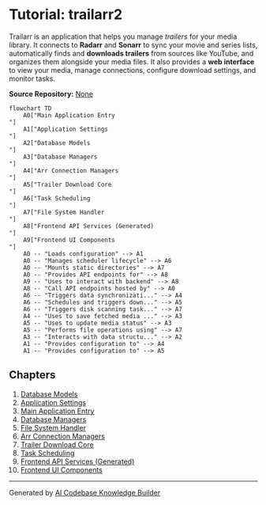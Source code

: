 # Tutorial: trailarr2

Trailarr is an application that helps you manage *trailers* for your media library.
It connects to **Radarr** and **Sonarr** to sync your movie and series lists,
automatically finds and **downloads trailers** from sources like YouTube,
and organizes them alongside your media files. It also provides a **web interface**
to view your media, manage connections, configure download settings, and monitor tasks.


**Source Repository:** [None](None)

```mermaid
flowchart TD
    A0["Main Application Entry
"]
    A1["Application Settings
"]
    A2["Database Models
"]
    A3["Database Managers
"]
    A4["Arr Connection Managers
"]
    A5["Trailer Download Core
"]
    A6["Task Scheduling
"]
    A7["File System Handler
"]
    A8["Frontend API Services (Generated)
"]
    A9["Frontend UI Components
"]
    A0 -- "Loads configuration" --> A1
    A0 -- "Manages scheduler lifecycle" --> A6
    A0 -- "Mounts static directories" --> A7
    A0 -- "Provides API endpoints for" --> A8
    A9 -- "Uses to interact with backend" --> A8
    A8 -- "Call API endpoints hosted by" --> A0
    A6 -- "Triggers data synchronizati..." --> A4
    A6 -- "Schedules and triggers down..." --> A5
    A6 -- "Triggers disk scanning task..." --> A7
    A4 -- "Uses to save fetched media ..." --> A3
    A5 -- "Uses to update media status" --> A3
    A5 -- "Performs file operations using" --> A7
    A3 -- "Interacts with data structu..." --> A2
    A1 -- "Provides configuration to" --> A4
    A1 -- "Provides configuration to" --> A5
```

## Chapters

1. [Database Models
](01_database_models_.md)
2. [Application Settings
](02_application_settings_.md)
3. [Main Application Entry
](03_main_application_entry_.md)
4. [Database Managers
](04_database_managers_.md)
5. [File System Handler
](05_file_system_handler_.md)
6. [Arr Connection Managers
](06_arr_connection_managers_.md)
7. [Trailer Download Core
](07_trailer_download_core_.md)
8. [Task Scheduling
](08_task_scheduling_.md)
9. [Frontend API Services (Generated)
](09_frontend_api_services__generated__.md)
10. [Frontend UI Components
](10_frontend_ui_components_.md)


---

Generated by [AI Codebase Knowledge Builder](https://github.com/The-Pocket/Tutorial-Codebase-Knowledge)